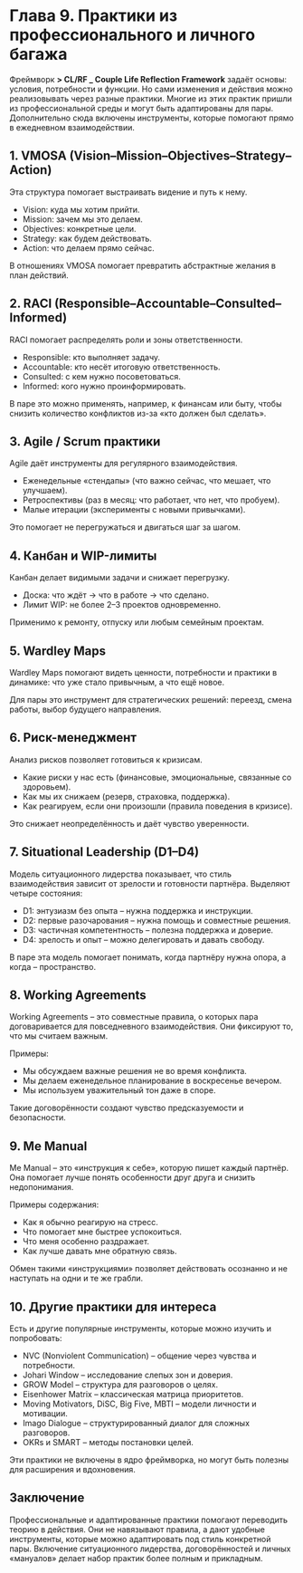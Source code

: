 # Глава 9. Практики из профессионального и личного багажа

Фреймворк **> CL/RF _ Couple Life Reflection Framework** задаёт основы: условия, потребности и функции. Но сами изменения и действия можно реализовывать через разные практики. Многие из этих практик пришли из профессиональной среды и могут быть адаптированы для пары. Дополнительно сюда включены инструменты, которые помогают прямо в ежедневном взаимодействии.

## 1. VMOSA (Vision–Mission–Objectives–Strategy–Action)

Эта структура помогает выстраивать видение и путь к нему.

- Vision: куда мы хотим прийти.
- Mission: зачем мы это делаем.
- Objectives: конкретные цели.
- Strategy: как будем действовать.
- Action: что делаем прямо сейчас.

В отношениях VMOSA помогает превратить абстрактные желания в план действий.

## 2. RACI (Responsible–Accountable–Consulted–Informed)

RACI помогает распределять роли и зоны ответственности.

- Responsible: кто выполняет задачу.
- Accountable: кто несёт итоговую ответственность.
- Consulted: с кем нужно посоветоваться.
- Informed: кого нужно проинформировать.

В паре это можно применять, например, к финансам или быту, чтобы снизить количество конфликтов из-за «кто должен был сделать».

## 3. Agile / Scrum практики

Agile даёт инструменты для регулярного взаимодействия.

- Еженедельные «стендапы» (что важно сейчас, что мешает, что улучшаем).
- Ретроспективы (раз в месяц: что работает, что нет, что пробуем).
- Малые итерации (эксперименты с новыми привычками).

Это помогает не перегружаться и двигаться шаг за шагом.

## 4. Канбан и WIP-лимиты

Канбан делает видимыми задачи и снижает перегрузку.

- Доска: что ждёт → что в работе → что сделано.
- Лимит WIP: не более 2–3 проектов одновременно.

Применимо к ремонту, отпуску или любым семейным проектам.

## 5. Wardley Maps

Wardley Maps помогают видеть ценности, потребности и практики в динамике: что уже стало привычным, а что ещё новое.

Для пары это инструмент для стратегических решений: переезд, смена работы, выбор будущего направления.

## 6. Риск-менеджмент

Анализ рисков позволяет готовиться к кризисам.

- Какие риски у нас есть (финансовые, эмоциональные, связанные со здоровьем).
- Как мы их снижаем (резерв, страховка, поддержка).
- Как реагируем, если они произошли (правила поведения в кризисе).

Это снижает неопределённость и даёт чувство уверенности.

## 7. Situational Leadership (D1–D4)

Модель ситуационного лидерства показывает, что стиль взаимодействия зависит от зрелости и готовности партнёра. Выделяют четыре состояния:

- D1: энтузиазм без опыта – нужна поддержка и инструкции.
- D2: первые разочарования – нужна помощь и совместные решения.
- D3: частичная компетентность – полезна поддержка и доверие.
- D4: зрелость и опыт – можно делегировать и давать свободу.

В паре эта модель помогает понимать, когда партнёру нужна опора, а когда – пространство.

## 8. Working Agreements

Working Agreements – это совместные правила, о которых пара договаривается для повседневного взаимодействия. Они фиксируют то, что мы считаем важным.

Примеры:

- Мы обсуждаем важные решения не во время конфликта.
- Мы делаем еженедельное планирование в воскресенье вечером.
- Мы используем уважительный тон даже в споре.

Такие договорённости создают чувство предсказуемости и безопасности.

## 9. Me Manual

Me Manual – это «инструкция к себе», которую пишет каждый партнёр. Она помогает лучше понять особенности друг друга и снизить недопонимания.

Примеры содержания:

- Как я обычно реагирую на стресс.
- Что помогает мне быстрее успокоиться.
- Что меня особенно раздражает.
- Как лучше давать мне обратную связь.

Обмен такими «инструкциями» позволяет действовать осознанно и не наступать на одни и те же грабли.

## 10. Другие практики для интереса

Есть и другие популярные инструменты, которые можно изучить и попробовать:

- NVC (Nonviolent Communication) – общение через чувства и потребности.
- Johari Window – исследование слепых зон и доверия.
- GROW Model – структура для разговоров о целях.
- Eisenhower Matrix – классическая матрица приоритетов.
- Moving Motivators, DiSC, Big Five, MBTI – модели личности и мотивации.
- Imago Dialogue – структурированный диалог для сложных разговоров.
- OKRs и SMART – методы постановки целей.

Эти практики не включены в ядро фреймворка, но могут быть полезны для расширения и вдохновения.

## Заключение

Профессиональные и адаптированные практики помогают переводить теорию в действия. Они не навязывают правила, а дают удобные инструменты, которые можно адаптировать под стиль конкретной пары. Включение ситуационного лидерства, договорённостей и личных «мануалов» делает набор практик более полным и прикладным.

<div style="page-break-after: always;"></div>